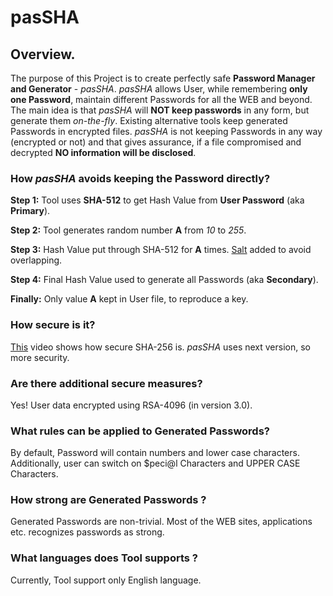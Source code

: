 # pasSHA
## Overview.
The purpose of this Project is to create perfectly safe **Password Manager and Generator** - *pasSHA*.
*pasSHA* allows User, while remembering **only one Password**, maintain different Passwords for all the WEB and beyond.
The main idea is that *pasSHA* will **NOT keep passwords** in any form, but generate them *on-the-fly*.
Existing alternative tools keep generated Passwords in encrypted files.
*pasSHA* is not keeping Passwords in any way (encrypted or not) and that gives assurance, if a file compromised and decrypted **NO information will be disclosed**.

### How *pasSHA* avoids keeping the Password directly?
**Step 1:** Tool uses **SHA-512** to get Hash Value from **User Password** (aka **Primary**).

**Step 2:** Tool generates random number **A** from *10* to *255*.

**Step 3:** Hash Value put through SHA-512 for **A** times. [Salt](http://en.wikipedia.org/wiki/Salt_%28cryptography%29) added to avoid overlapping.

**Step 4:** Final Hash Value used to generate all Passwords (aka **Secondary**).

**Finally:** Only value **A** kept in User file, to reproduce a key.

### How secure is it?
[This](https://www.youtube.com/watch?v=S9JGmA5_unY&ab_channel=3Blue1Brown) video shows how secure SHA-256 is. *pasSHA* uses next version, so more security.

### Are there additional secure measures?
Yes! User data encrypted using RSA-4096 (in version 3.0).

### What rules can be applied to Generated Passwords?
By default, Password will contain numbers and lower case characters. Additionally, user can switch on $peci@l Characters and UPPER CASE Characters.

### How strong are Generated Passwords ?
Generated Passwords are non-trivial. Most of the WEB sites, applications etc. recognizes passwords as strong.

### What languages does Tool supports ?
Currently, Tool support only English language.